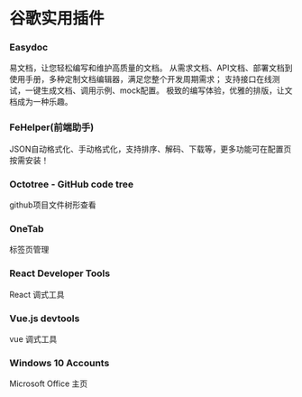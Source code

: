# 谷歌实用插件

### Easydoc

易文档，让您轻松编写和维护高质量的文档。 从需求文档、API文档、部署文档到使用手册，多种定制文档编辑器，满足您整个开发周期需求； 支持接口在线测试，一键生成文档、调用示例、mock配置。 极致的编写体验，优雅的排版，让文档成为一种乐趣。

### FeHelper(前端助手)

JSON自动格式化、手动格式化，支持排序、解码、下载等，更多功能可在配置页按需安装！

### Octotree - GitHub code tree

github项目文件树形查看

### OneTab

标签页管理

### React Developer Tools

React 调式工具

### Vue.js devtools

vue 调式工具

### Windows 10 Accounts

Microsoft Office 主页